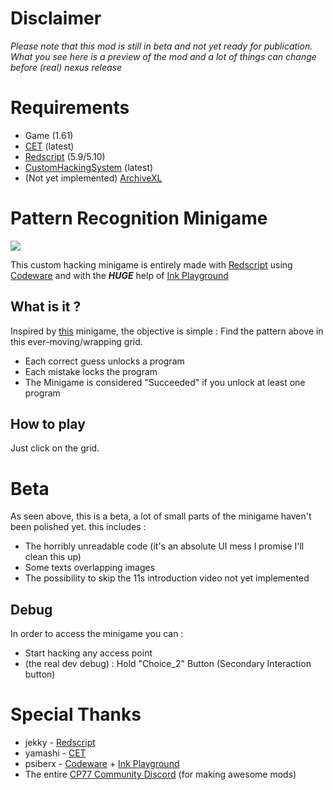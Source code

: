 # Disclaimer
*Please note that this mod is still in beta and not yet ready for publication. What you see here is a preview of the mod and a lot of things can change before (real) nexus release*

# Requirements

- Game (1.61)
- [CET](https://www.nexusmods.com/cyberpunk2077/mods/107) (latest)
- [Redscript](https://github.com/jac3km4/redscript) (5.9/5.10)
- [CustomHackingSystem](https://github.com/ElysiumRL/CustomHackingSystem) (latest)
- (Not yet implemented) [ArchiveXL](https://github.com/psiberx/cp2077-archive-xl)

# Pattern Recognition Minigame
![](preview/Hackstartpreview.gif)

This custom hacking minigame is entirely made with [Redscript](https://github.com/jac3km4/redscript) using [Codeware](https://github.com/psiberx/cp2077-codeware) and with the ***HUGE*** help of [Ink Playground](https://github.com/psiberx/cp2077-playground)

## What is it ?
Inspired by [this](https://sharkiller.ddns.net/nopixel_minigame/hackingdevice/) minigame, the objective is simple : Find the pattern above in this ever-moving/wrapping grid.
- Each correct guess unlocks a program
- Each mistake locks the program
- The Minigame is considered "Succeeded" if you unlock at least one program

## How to play
Just click on the grid.

# Beta
As seen above, this is a beta, a lot of small parts of the minigame haven't been polished yet. this includes :
- The horribly unreadable code (it's an absolute UI mess I promise I'll clean this up)
- Some texts overlapping images
- The possibility to skip the 11s introduction video not yet implemented

## Debug
In order to access the minigame you can :
- Start hacking any access point
- (the real dev debug) : Hold "Choice_2" Button (Secondary Interaction button)


# Special Thanks
- jekky - [Redscript](https://github.com/jac3km4/redscript)
- yamashi - [CET](https://www.nexusmods.com/cyberpunk2077/mods/107)
- psiberx - [Codeware](https://github.com/psiberx/cp2077-codeware) + [Ink Playground](https://github.com/psiberx/cp2077-playground)
- The entire [CP77 Community Discord](https://discord.gg/Epkq79kd96) (for making awesome mods)
